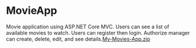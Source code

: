 # MovieApp
Movie application using ASP.NET Core MVC.
Users can see a list of available movies to watch. 
Users can register then login.
Authorize manager can create, delete, edit, and see details.[My-Movies-App.zip](https://github.com/OrnellaNze/MovieApp/files/8611349/My-Movies-App.zip)
